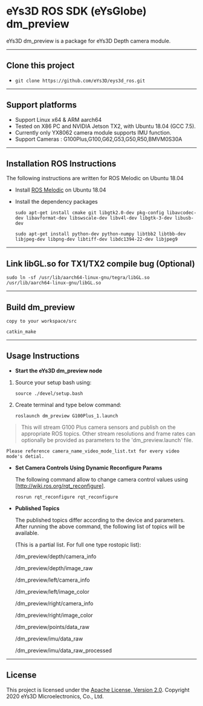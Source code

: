 ﻿# **eYs3D ROS SDK (eYsGlobe) dm_preview**

eYs3D dm_preview is a package for eYs3D Depth camera module.

----------
## Clone this project

* `git clone https://github.com/eYs3D/eys3d_ros.git`
----------

## Support platforms

* Support Linux x64 & ARM aarch64
* Tested on X86 PC and NVIDIA Jetson TX2, with Ubuntu 18.04 (GCC 7.5).  
* Currently only YX8062 camera module supports IMU function.  
* Support Cameras : G100Plus,G100,G62,G53,G50,R50,BMVM0S30A


----------

## Installation ROS Instructions

The following instructions are written for ROS Melodic on Ubuntu 18.04  

- Install [ROS Melodic][1] on Ubuntu 18.04 

- Install the dependency packages    

    `sudo apt-get install cmake git libgtk2.0-dev pkg-config libavcodec-dev libavformat-dev libswscale-dev libv4l-dev libgtk-3-dev libusb-dev`  

    `sudo apt-get install python-dev python-numpy libtbb2 libtbb-dev libjpeg-dev libpng-dev libtiff-dev libdc1394-22-dev libjpeg9`  

----------

## Link libGL.so for TX1/TX2 compile bug (Optional)

  `sudo ln -sf /usr/lib/aarch64-linux-gnu/tegra/libGL.so /usr/lib/aarch64-linux-gnu/libGL.so`

----------

## Build dm_preview

`copy to your workspace/src`  
    
`catkin_make`  

----------

## Usage Instructions

 - **Start the eYs3D dm_preview node**
 
 1. Source your setup bash using:  

    `source ./devel/setup.bash`

 2. Create terminal and type below command:  

    `roslaunch dm_preview G100Plus_1.launch`  
        
 > This will stream G100 Plus camera sensors and publish on the appropriate ROS topics. Other stream resolutions and frame rates can optionally be provided as parameters to the 'dm_preview.launch' file.  

    Please reference camera_name_video_mode_list.txt for every video mode's detial.  

 - **Set Camera Controls Using Dynamic Reconfigure Params**
 
    The following command allow to change camera control values using [http://wiki.ros.org/rqt_reconfigure].  

    `rosrun rqt_reconfigure rqt_reconfigure`   

 - **Published Topics**  

   The published topics differ according to the device and parameters. After running the above command, the following list of topics will be available.  
   
   (This is a partial list. For full one type rostopic list):  
   
    /dm_preview/depth/camera_info  
    
    /dm_preview/depth/image_raw  
    
    /dm_preview/left/camera_info  
    
    /dm_preview/left/image_color  
    
    /dm_preview/right/camera_info  
    
    /dm_preview/right/image_color  
    
    /dm_preview/points/data_raw  
    
    /dm_preview/imu/data_raw  
    
    /dm_preview/imu/data_raw_processed  

----------

 ## License

This project is licensed under the [Apache License, Version 2.0](/LICENSE). Copyright 2020 eYs3D Microelectronics, Co., Ltd.


  [1]: http://wiki.ros.org/melodic/Installation/Ubuntu
